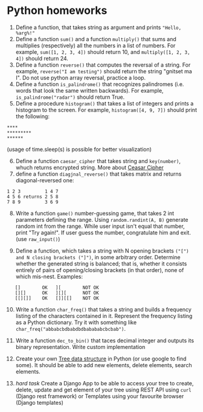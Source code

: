 # Python homeworks

1. Define a function, that takes string as argument and prints `"Hello, %arg%!"`
2. Define a function `sum()` and a function `multiply()` that sums and multiplies (respectively) all the numbers in a list of numbers. For example, `sum([1, 2, 3, 4])` should return 10, and `multiply([1, 2, 3, 4])` should return 24.
3. Define a function `reverse()` that computes the reversal of a string. For example, `reverse("I am testing")` should return the string "gnitset ma I". Do not use python array reversal, practice a loop.
4. Define a function `is_palindrome()` that recognizes palindromes (i.e. words that look the same written backwards). For example, `is_palindrome("radar")` should return True.
5. Define a procedure `histogram()` that takes a list of integers and prints a histogram to the screen. For example, `histogram([4, 9, 7])` should print the following:

```
****
*********
******
```

(usage of time.sleep(s) is possible for better visualization)

6. Define a function `caesar_cipher` that takes string and `key(number)`, whuch returns encrypted string. More about [Ceasar Cipher](https://en.wikipedia.org/wiki/Caesar_cipher)
7. define a function `diagjnal_reverse()` that takes matrix and returns diagonal-reversed one:

```
1 2 3         1 4 7
4 5 6 returns 2 5 8
7 8 9         3 6 9
```

8. Write a function `game()` number-guessing game, that takes 2 int parameters defining the range. Using `random.randint(A, B)` generate random int from the range. While user input isn't equal that number, print "Try again!". If user guess the number, congratulate him and exit. (use `raw_input()`)

9. Define a function, which takes a string with N opening brackets `("[") and N closing brackets ("]")`, in some arbitrary order.
Determine whether the generated string is balanced; that is, whether it consists entirely of pairs of opening/closing brackets (in that order), none of which mis-nest.
Examples:

```
   []        OK   ][        NOT OK
   [][]      OK   ][][      NOT OK
   [[][]]    OK   []][[]    NOT OK
```

10. Write a function `char_freq()` that takes a string and builds a frequency listing of the characters contained in it. Represent the frequency listing as a Python dictionary. Try it with something like `char_freq("abbabcbdbabdbdbabababcbcbab")`.

11. Write a function `dec_to_bin()` that taces decimal integer and outputs its binary representation. Write custom implementation

12. Create your own [Tree data structure](https://medium.com/the-renaissance-developer/learning-tree-data-structure-27c6bb363051) in Python (or use google to find some). It should be able to add new elements, delete elements, search elements.

13. *hard task* Create a Django App to be able to access your tree to create, delete, update and get element of your tree using REST API using `curl` (Django rest framework) or Templates using your favourite browser (Django templates)
